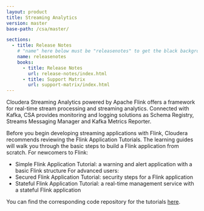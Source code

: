 ```yaml
---
layout: product
title: Streaming Analytics
version: master
base-path: /csa/master/

sections:
  - title: Release Notes
    # "name" here below must be "releasenotes" to get the black background
    name: releasenotes
    books:
      - title: Release Notes
        url: release-notes/index.html
      - title: Support Matrix
        url: support-matrix/index.html
---
```

Cloudera Streaming Analytics powered by Apache Flink offers a framework
for real-time stream processing and streaming analytics. Connected with
Kafka, CSA provides monitoring and logging solutions as Schema Registry,
Streams Messaging Manager and Kafka Metrics Reporter.

Before you begin developing streaming applications with Flink, Cloudera recommends reviewing the Flink Application Tutorials. The learning guides will walk you through the basic steps to build a Flink application from scratch.
For newcomers to Flink:
- Simple Flink Application Tutorial: a warning and alert application with a basic Flink structure
For advanced users:
- Secured Flink Application Tutorial: security steps for a Flink application
- Stateful Flink Application Tutorial: a real-time management service with a stateful Flink application

You can find the corresponding code repository for the tutorials [here](https://github.com/cloudera/flink-tutorials).
